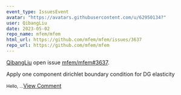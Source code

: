 ```yaml
---
event_type: IssuesEvent
avatar: "https://avatars.githubusercontent.com/u/62950134?"
user: QibangLiu
date: 2023-05-02
repo_name: mfem/mfem
html_url: https://github.com/mfem/mfem/issues/3637
repo_url: https://github.com/mfem/mfem
---
```


<a href='https://github.com/QibangLiu' target='_blank'>QibangLiu</a> open issue <a href='https://github.com/mfem/mfem/issues/3637' target='_blank'>mfem/mfem#3637</a>.

<p>Apply one component dirichlet boundary condition for DG elasticity </p><small>Hello,...</small><a href='https://github.com/mfem/mfem/issues/3637' target='_blank'>View Comment</a>
